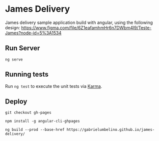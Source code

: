 # James Delivery
James delivery sample application build with angular, using the following design: https://www.figma.com/file/6Z1eafamhmHr6n7DWbm4I9/Teste-James?node-id=5%3A1534

## Run Server
`ng serve`

## Running tests
Run `ng test` to execute the unit tests via [Karma](https://karma-runner.github.io).

## Deploy
 `git checkout gh-pages`

 `npm install -g angular-cli-ghpages`

 `ng build --prod --base-href https://gabrielumbelino.github.io/james-delivery/`

